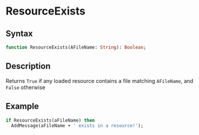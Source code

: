 # ResourceExists

## Syntax

```pascal
function ResourceExists(AFileName: String): Boolean;
```

## Description

Returns `True` if any loaded resource contains a file matching `AFileName`, and `False` otherwise

## Example

```pascal
if ResourceExists(aFileName) then
  AddMessage(aFileName + ' exists in a resource!');
```
